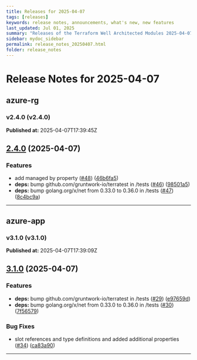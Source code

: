 ```yaml
---
title: Releases for 2025-04-07
tags: [releases]
keywords: release notes, announcements, what's new, new features
last_updated: Jul 01, 2025
summary: "Releases of the Terraform Well Architected Modules 2025-04-07"
sidebar: mydoc_sidebar
permalink: release_notes_20250407.html
folder: release_notes
---
```


# Release Notes for 2025-04-07

## azure-rg
### v2.4.0 (v2.4.0)
**Published at:** 2025-04-07T17:39:45Z

## [2.4.0](https://github.com/CloudNationHQ/terraform-azure-rg/compare/v2.3.0...v2.4.0) (2025-04-07)


### Features

* add managed by property ([#48](https://github.com/CloudNationHQ/terraform-azure-rg/issues/48)) ([46b6fa5](https://github.com/CloudNationHQ/terraform-azure-rg/commit/46b6fa5e2c9347138e4873fe85b7e0b401908547))
* **deps:** bump github.com/gruntwork-io/terratest in /tests ([#46](https://github.com/CloudNationHQ/terraform-azure-rg/issues/46)) ([98501a5](https://github.com/CloudNationHQ/terraform-azure-rg/commit/98501a58b41ce1dbf5d100b27d29057470760402))
* **deps:** bump golang.org/x/net from 0.33.0 to 0.36.0 in /tests ([#47](https://github.com/CloudNationHQ/terraform-azure-rg/issues/47)) ([8c4bc9a](https://github.com/CloudNationHQ/terraform-azure-rg/commit/8c4bc9ae05e0f3f5eb934661063352a94177604c))

---

## azure-app
### v3.1.0 (v3.1.0)
**Published at:** 2025-04-07T17:39:09Z

## [3.1.0](https://github.com/CloudNationHQ/terraform-azure-app/compare/v3.0.0...v3.1.0) (2025-04-07)


### Features

* **deps:** bump github.com/gruntwork-io/terratest in /tests ([#29](https://github.com/CloudNationHQ/terraform-azure-app/issues/29)) ([e97659d](https://github.com/CloudNationHQ/terraform-azure-app/commit/e97659de9f395b5119e73c5e1dab7155ceadc48e))
* **deps:** bump golang.org/x/net from 0.33.0 to 0.36.0 in /tests ([#30](https://github.com/CloudNationHQ/terraform-azure-app/issues/30)) ([7f56579](https://github.com/CloudNationHQ/terraform-azure-app/commit/7f56579e4a68e49b0e163fd231152c2568c045d7))


### Bug Fixes

* slot references and type definitions and added additional properties ([#34](https://github.com/CloudNationHQ/terraform-azure-app/issues/34)) ([ca83a90](https://github.com/CloudNationHQ/terraform-azure-app/commit/ca83a90a2022f027cd0f226a5d6036feb1f8de18))

---

